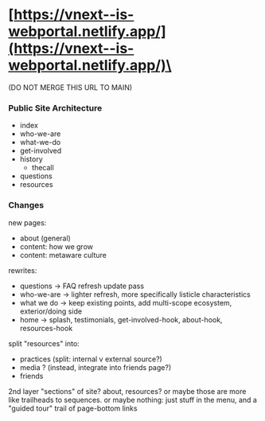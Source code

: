 # [https://vnext--is-webportal.netlify.app/](https://vnext--is-webportal.netlify.app/)\
(DO NOT MERGE THIS URL TO MAIN)

### Public Site Architecture
* index
* who-we-are
* what-we-do
* get-involved
* history
  * thecall
* questions
* resources

### Changes

new pages:
* about (general)
* content: how we grow
* content: metaware culture

rewrites:
* questions -> FAQ refresh update pass
* who-we-are -> lighter refresh, more specifically listicle characteristics
* what we do -> keep existing points, add multi-scope ecosystem, exterior/doing side
* home -> splash, testimonials, get-involved-hook, about-hook, resources-hook

split "resources" into:
* practices (split: internal v external source?)
* media ? (instead, integrate into friends page?)
* friends

2nd layer "sections" of site? about, resources? or maybe those are more like trailheads to sequences.
or maybe nothing: just stuff in the menu, and a "guided tour" trail of page-bottom links
